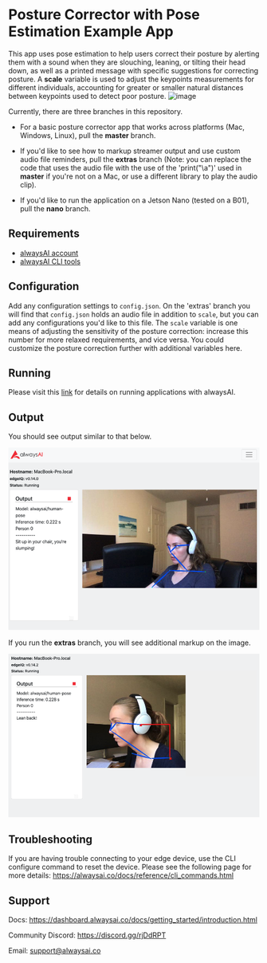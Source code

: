 # Posture Corrector with Pose Estimation Example App
This app uses pose estimation to help users correct their posture by alerting them with a sound when they
are slouching, leaning, or tilting their head down, as well as a printed message with specific suggestions for correcting posture. 
A **scale** variable is used to adjust the keypoints measurements for different individuals, accounting for greater or
smaller natural distances between keypoints used to detect poor posture.
![image](slump_comparison.png)

Currently, there are three branches in this repository. 
* For a basic posture corrector app that works across platforms (Mac, Windows, Linux), pull the **master** branch. 

* If you'd like to see how to markup streamer output and use custom audio file reminders, pull the **extras** branch (Note: you can replace the code that uses the audio file with the use of the 'print("\a")' used in **master** if you're not on a Mac, or use a different library to play the audio clip). 

* If you'd like to run the application on a Jetson Nano (tested on a B01), pull the **nano** branch.

## Requirements
- [alwaysAI account](https://alwaysai.co/auth?register=true)
- [alwaysAI CLI tools](https://dashboard.alwaysai.co/docs/getting_started/development_computer_setup.html)

## Configuration
Add any configuration settings to ```config.json```. On the 'extras' branch you will find that ```config.json``` holds an audio file in addition to ```scale```, but you can add any configurations you'd like to this file. The ```scale``` variable is one means of adjusting the sensitivity of the posture correction: increase this number for more relaxed requirements, and vice versa. You could customize the posture correction further with additional variables here.

## Running
 Please visit this [link](https://alwaysai.co/blog/building-and-deploying-apps-on-alwaysai) for details on running applications with alwaysAI.

 ## Output
 You should see output similar to that below.

![image](slump.png)

If you run the **extras** branch, you will see additional markup on the image.

![image](extra_lean.png)

## Troubleshooting
If you are having trouble connecting to your edge device, use the CLI configure command to reset the device.
Please see the following page for more details: https://alwaysai.co/docs/reference/cli_commands.html

## Support
Docs: https://dashboard.alwaysai.co/docs/getting_started/introduction.html

Community Discord: https://discord.gg/rjDdRPT

Email: support@alwaysai.co